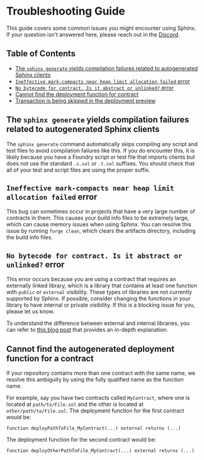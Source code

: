 # Troubleshooting Guide

This guide covers some common issues you might encounter using Sphinx. If your question isn't answered here, please reach out in the [Discord](https://discord.gg/7Gc3DK33Np).

## Table of Contents

- [The `sphinx generate` yields compilation failures related to autogenerated Sphinx clients](#the-sphinx-generate-yields-compilation-failures-related-to-autogenerated-sphinx-clients)
- [`Ineffective mark-compacts near heap limit allocation failed` error](#ineffective-mark-compacts-near-heap-limit-allocation-failed-error)
- [`No bytecode for contract. Is it abstract or unlinked?` error](#no-bytecode-for-contract-is-it-abstract-or-unlinked-error)
- [Cannot find the deployment function for contract](#cannot-find-the-deployment-function-for-my-contract-in-sphinxclient)
- [Transaction is being skipped in the deployment preview](#transaction-is-being-skipped-in-the-deployment-preview)

## The `sphinx generate` yields compilation failures related to autogenerated Sphinx clients
The `sphinx generate` command automatically skips compiling any script and test files to avoid compilation failures like this. If you do encounter this, it is likely because you have a Foundry script or test file that imports clients but does not use the standard `.s.sol` or `.t.sol` suffixes. You should check that all of your test and script files are using the proper suffix.

## `Ineffective mark-compacts near heap limit allocation failed` error
This bug can sometimes occur in projects that have a very large number of contracts in them. This causes your build info files to be extremely large, which can cause memory issues when using Sphinx. You can resolve this issue by running `forge clean`, which clears the artifacts directory, including the build info files.

## `No bytecode for contract. Is it abstract or unlinked?` error
This error occurs because you are using a contract that requires an externally linked library, which is a library that contains at least one function with `public` or `external` visibility. These types of libraries are not currently supported by Sphinx. If possible, consider changing the functions in your library to have internal or private visibility. If this is a blocking issue for you, please let us know.

To understand the difference between external and internal libraries, you can refer to [this blog post](https://eip2535diamonds.substack.com/p/the-difference-between-solidity-libraries) that provides an in-depth explanation.

## Cannot find the autogenerated deployment function for a contract
If your repository contains more than one contract with the same name, we resolve this ambiguity by using the fully qualified name as the function name.

For example, say you have two contracts called `MyContract`, where one is located at `path/to/File.sol` and the other is located at `other/path/to/File.sol`. The deployment function for the first contract would be:

```
function deployPathToFile_MyContract(...) external returns (...)
```

The deployment function for the second contract would be:
```
function deployOtherPathToFile_MyContract(...) external returns (...)
```
